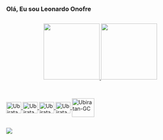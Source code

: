 ### Olá, Eu sou Leonardo Onofre
##

<div align="center">
  <a href="https://github.com/leorwg">
  <img height="150em" src="https://github-readme-stats.vercel.app/api?username=leorwg&show_icons=true&theme=dark&include_all_commits=true&count_private=true"/>
  <img height="150em" src="https://github-readme-stats.vercel.app/api/top-langs/?username=leorwg&layout=compact&langs_count=7&theme=dark"/>

</div>
  
  ##
  
  <div style="display: inline_block"><br>
  <img align="center" alt="Ubiratan-Py" height="30" width="40" src="https://cdn.jsdelivr.net/gh/devicons/devicon/icons/css3/css3-original.svg" />
  <img align="center" alt="Ubiratan-Jv" height="30" width="40" src="https://cdn.jsdelivr.net/gh/devicons/devicon/icons/html5/html5-original.svg" />
  <img align="center" alt="Ubiratan-R" height="30" width="40" src="https://cdn.jsdelivr.net/gh/devicons/devicon/icons/javascript/javascript-original.svg" />
  <img align="center" alt="Ubiratan-AWS" height="30" width="40" src="https://cdn.jsdelivr.net/gh/devicons/devicon/icons/python/python-original.svg" />
  <img align="center" alt="Ubiratan-GC" height="50" width="60" src="https://cdn.jsdelivr.net/gh/devicons/devicon/icons/mysql/mysql-original-wordmark.svg" />
 
</div>
  
  ##
  
  <div> 
 <a href = "mailto:leorwg@gmail.com"><img src="https://img.shields.io/badge/-Gmail-%23333?style=for-the-badge&logo=gmail&logoColor=white" target="_blank"></a>
  
 </div>
 
